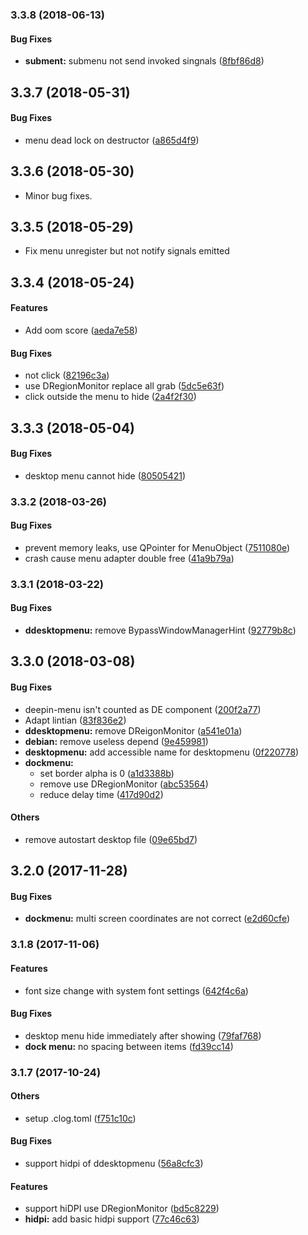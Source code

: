 <a name="3.3.8"></a>
### 3.3.8 (2018-06-13)


#### Bug Fixes

* **subment:**  submenu not send invoked singnals ([8fbf86d8](https://github.com/linuxdeepin/deepin-menu/commit/8fbf86d8b34371f10fb8af1f71ee308294633191))



<a name="3.3.7"></a>
## 3.3.7 (2018-05-31)


#### Bug Fixes

*   menu dead lock on destructor ([a865d4f9](https://github.com/linuxdeepin/deepin-menu/commit/a865d4f9040e0f0102aaa9ce68d5d8a399349b46))



<a name="3.3.6"></a>
## 3.3.6 (2018-05-30)

*   Minor bug fixes.


<a name="3.3.5"></a>
## 3.3.5 (2018-05-29)

*   Fix menu unregister but not notify signals emitted


<a name="3.3.4"></a>
## 3.3.4 (2018-05-24)


#### Features

*   Add oom score ([aeda7e58](https://github.com/linuxdeepin/deepin-menu/commit/aeda7e58658184c1305b2114fa20fd9248de2d61))

#### Bug Fixes

*   not click ([82196c3a](https://github.com/linuxdeepin/deepin-menu/commit/82196c3a4a14ff189f06831d02bc1f844b5ba53b))
*   use DRegionMonitor replace all grab ([5dc5e63f](https://github.com/linuxdeepin/deepin-menu/commit/5dc5e63f24973d17ec371ef9e10cc0387b738997))
*   click outside the menu to hide ([2a4f2f30](https://github.com/linuxdeepin/deepin-menu/commit/2a4f2f3093daadf4b751f705aa3b3583f3238a0d))



<a name="3.3.3"></a>
## 3.3.3 (2018-05-04)


#### Bug Fixes

*   desktop menu cannot hide ([80505421](https://github.com/linuxdeepin/deepin-menu/commit/80505421a26d704e9c819829651bc684412c6394))



<a name="3.3.2"></a>
### 3.3.2 (2018-03-26)


#### Bug Fixes

*   prevent memory leaks, use QPointer for MenuObject ([7511080e](https://github.com/linuxdeepin/deepin-menu/commit/7511080ec142709b7f5bdefba84627c2ad82f234))
*   crash cause menu adapter double free ([41a9b79a](https://github.com/linuxdeepin/deepin-menu/commit/41a9b79a8734cbd04b9194647420f81e52633ff3))



<a name="3.3.1"></a>
### 3.3.1 (2018-03-22)


#### Bug Fixes

* **ddesktopmenu:**  remove BypassWindowManagerHint ([92779b8c](https://github.com/linuxdeepin/deepin-menu/commit/92779b8ca7228c8fa5206acc554459aa8da6737d))



<a name=""></a>
##  3.3.0 (2018-03-08)


#### Bug Fixes

*   deepin-menu isn't counted as DE component ([200f2a77](https://github.com/linuxdeepin/deepin-menu/commit/200f2a77740149c6fa5d7ca0aa513cb194098d58))
*   Adapt lintian ([83f836e2](https://github.com/linuxdeepin/deepin-menu/commit/83f836e2a762a80b4fbec20eac39a316c894329a))
* **ddesktopmenu:**  remove DReigonMonitor ([a541e01a](https://github.com/linuxdeepin/deepin-menu/commit/a541e01a1b09d60cb6c46defaec5e85096ddc3d3))
* **debian:**  remove useless depend ([9e459981](https://github.com/linuxdeepin/deepin-menu/commit/9e45998180cfa55a9c1136772621acbca851474c))
* **desktopmenu:**  add accessible name for desktopmenu ([0f220778](https://github.com/linuxdeepin/deepin-menu/commit/0f220778c806f36a66aaa705f91390b4704e26b4))
* **dockmenu:**
  *  set border alpha is 0 ([a1d3388b](https://github.com/linuxdeepin/deepin-menu/commit/a1d3388b97418f717124897ae61b3126f36f93b7))
  *  remove use DRegionMonitor ([abc53564](https://github.com/linuxdeepin/deepin-menu/commit/abc535647ef8bf00e8ba77eb838cd593e28ae761))
  *  reduce delay time ([417d90d2](https://github.com/linuxdeepin/deepin-menu/commit/417d90d2af4338abf7e0cf259b3e7dd507e78cc6))

#### Others

*   remove autostart desktop file ([09e65bd7](https://github.com/linuxdeepin/deepin-menu/commit/09e65bd7bd46c9aa6cdd1b205aa4e4f7be33ef0c))



<a name=""></a>
##  3.2.0 (2017-11-28)


#### Bug Fixes

* **dockmenu:**  multi screen coordinates are not correct ([e2d60cfe](https://github.com/linuxdeepin/deepin-menu/commit/e2d60cfe9d5591cb48665b8ea584da7f96c1c1d8))



<a name="3.1.8"></a>
### 3.1.8 (2017-11-06)


#### Features

*   font size change with system font settings ([642f4c6a](https://github.com/linuxdeepin/deepin-menu/commit/642f4c6ad8a55fb35a8bfaf0bd3fe3efc8060862))

#### Bug Fixes

*   desktop menu hide immediately after showing ([79faf768](https://github.com/linuxdeepin/deepin-menu/commit/79faf768bf20c34a93adb6c73a4d742c5310aedd))
* **dock menu:**  no spacing between items ([fd39cc14](https://github.com/linuxdeepin/deepin-menu/commit/fd39cc144b39f2fe80335fb304ed64762252ed1a))



<a name="3.1.7"></a>
### 3.1.7 (2017-10-24)


#### Others

*   setup .clog.toml ([f751c10c](https://github.com/linuxdeepin/deepin-menu/commit/f751c10c3dbed6d920a1af2b297c38809e3e7853))

#### Bug Fixes

*   support hidpi of ddesktopmenu ([56a8cfc3](https://github.com/linuxdeepin/deepin-menu/commit/56a8cfc365eb5c2d5612f158d8db6716cec41a43))

#### Features

*   support hiDPI use DRegionMonitor ([bd5c8229](https://github.com/linuxdeepin/deepin-menu/commit/bd5c8229728d4429444ed9061d6b9cfe2f604eba))
* **hidpi:**  add basic hidpi support ([77c46c63](https://github.com/linuxdeepin/deepin-menu/commit/77c46c63f55ec8f510bab4db4e0c276c6a94e7a6))



